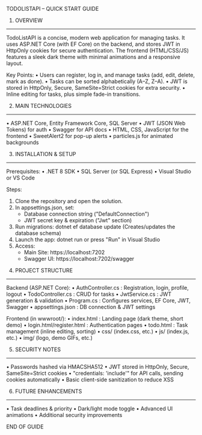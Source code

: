 TODOLISTAPI – QUICK START GUIDE

1. OVERVIEW
-----------
TodoListAPI is a concise, modern web application for managing tasks.
It uses ASP.NET Core (with EF Core) on the backend, and stores JWT in HttpOnly
cookies for secure authentication. The frontend (HTML/CSS/JS) features a sleek
dark theme with minimal animations and a responsive layout.

Key Points:
  • Users can register, log in, and manage tasks (add, edit, delete, mark as done).
  • Tasks can be sorted alphabetically (A–Z, Z–A).
  • JWT is stored in HttpOnly, Secure, SameSite=Strict cookies for extra security.
  • Inline editing for tasks, plus simple fade-in transitions.

2. MAIN TECHNOLOGIES
--------------------
• ASP.NET Core, Entity Framework Core, SQL Server
• JWT (JSON Web Tokens) for auth
• Swagger for API docs
• HTML, CSS, JavaScript for the frontend
• SweetAlert2 for pop-up alerts
• particles.js for animated backgrounds

3. INSTALLATION & SETUP
-----------------------
Prerequisites:
  • .NET 8 SDK
  • SQL Server (or SQL Express)
  • Visual Studio or VS Code

Steps:
1) Clone the repository and open the solution.
2) In appsettings.json, set:
   - Database connection string ("DefaultConnection")
   - JWT secret key & expiration ("Jwt" section)
3) Run migrations:
   dotnet ef database update
   (Creates/updates the database schema)
4) Launch the app:
   dotnet run
   or press "Run" in Visual Studio
5) Access:
   - Main Site: https://localhost:7202
   - Swagger UI: https://localhost:7202/swagger

4. PROJECT STRUCTURE
--------------------
Backend (ASP.NET Core):
  • AuthController.cs     : Registration, login, profile, logout
  • TodoController.cs     : CRUD for tasks
  • JwtService.cs         : JWT generation & validation
  • Program.cs            : Configures services, EF Core, JWT, Swagger
  • appsettings.json      : DB connection & JWT settings

Frontend (in wwwroot/):
  • index.html            : Landing page (dark theme, short demo)
  • login.html/register.html : Authentication pages
  • todo.html             : Task management (inline editing, sorting)
  • css/ (index.css, etc.)
  • js/  (index.js, etc.)
  • img/ (logo, demo GIFs, etc.)

5. SECURITY NOTES
----------------
• Passwords hashed via HMACSHA512
• JWT stored in HttpOnly, Secure, SameSite=Strict cookies
• "credentials: 'include'" for API calls, sending cookies automatically
• Basic client-side sanitization to reduce XSS

6. FUTURE ENHANCEMENTS
----------------------
• Task deadlines & priority
• Dark/light mode toggle
• Advanced UI animations
• Additional security improvements

END OF GUIDE

